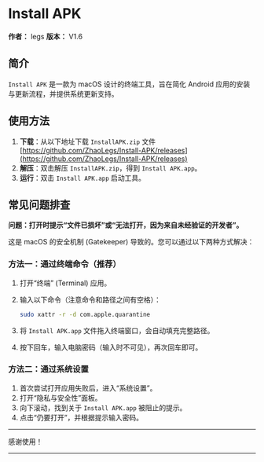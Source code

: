 # Install APK

**作者：** legs
**版本：** V1.6

## 简介

`Install APK` 是一款为 macOS 设计的终端工具，旨在简化 Android 应用的安装与更新流程，并提供系统更新支持。

## 使用方法

1. **下载**：从以下地址下载 `InstallAPK.zip` 文件
   [https://github.com/ZhaoLegs/Install-APK/releases](https://github.com/ZhaoLegs/Install-APK/releases)
2. **解压**：双击解压 `InstallAPK.zip`，得到 `Install APK.app`。
3. **运行**：双击 `Install APK.app` 启动工具。

## 常见问题排查

**问题：打开时提示“文件已损坏”或“无法打开，因为来自未经验证的开发者”。**

这是 macOS 的安全机制 (Gatekeeper) 导致的。您可以通过以下两种方式解决：

### 方法一：通过终端命令（推荐）

1. 打开“终端” (Terminal) 应用。
2. 输入以下命令（注意命令和路径之间有空格）：

   ```bash
   sudo xattr -r -d com.apple.quarantine 
   ```
3. 将 `Install APK.app` 文件拖入终端窗口，会自动填充完整路径。
4. 按下回车，输入电脑密码（输入时不可见），再次回车即可。

### 方法二：通过系统设置

1. 首次尝试打开应用失败后，进入“系统设置”。
2. 打开“隐私与安全性”面板。
3. 向下滚动，找到关于 `Install APK.app` 被阻止的提示。
4. 点击“仍要打开”，并根据提示输入密码。

---

感谢使用！

---

